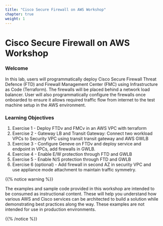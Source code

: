 ```yaml
---
title: "Cisco Secure Firewall on AWS Workshop"
chapter: true
weight: 1
---
```


# Cisco Secure Firewall on AWS Workshop

### Welcome

In this lab, users will programmatically deploy Cisco Secure Firewall Threat Defence (FTD) and Firewall Management Center (FMC) using Infrastructure as Code (Terraform). The firewalls will be placed behind a network load balancer. User will also programmatically configure the firewalls once onboarded to ensure it allows required traffic flow from internet to the test machine setup in the AWS environment.

### Learning Objectives

1. Exercise 1 - Deploy FTDv and FMCv in an AWS VPC with terraform 
2. Exercise 2 - Gateway LB and Transit Gateway: Connect two workload VPCs to Security VPC using transit transit gateway and AWS GWLB
3. Exercise 3 - Configure Geneve on FTDv and deploy service and endpoint in VPCs, add firewalls in GWLB. 
4. Exercise 4 - Enable E/W protection through FTD and GWLB
5. Exercise 5 - Enable N/S protection through FTD and GWLB 
6. Exercise 6 (optional) - Add firewall in second AZ in security VPC and use appliance mode attachment to maintain traffic symmetry. 

{{% notice warning %}}
<p style='text-align: left;'>
The examples and sample code provided in this workshop are intended to be consumed as instructional content. These will help you understand how various AWS and Cisco services can be architected to build a solution while demonstrating best practices along the way. These examples are not intended for use in production environments.
</p>
{{% /notice %}}